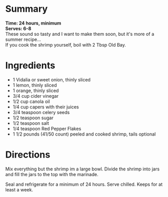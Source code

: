 # Summary
**Time: 24 hours, minimum**  
**Serves: 6-8**  
These sound so tasty and I want to make them soon, but it's more of a summer recipe...  
If you cook the shrimp yourself, boil with 2 Tbsp Old Bay.

# Ingredients
- 1 Vidalia or sweet onion, thinly sliced
- 1 lemon, thinly sliced
- 1 orange, thinly sliced
- 3/4 cup cider vinegar
- 1/2 cup canola oil
- 1/4 cup capers with their juices
- 3/4 teaspoon celery seeds
- 1/2 teaspoon sugar
- 1/2 teaspoon salt
- 1/4 teaspoon Red Pepper Flakes
- 1 1/2 pounds (41/50 count) peeled and cooked shrimp, tails optional

# Directions
Mix everything but the shrimp im a large bowl. Divide the shrimp into jars and fill the jars to the top with the marinade.  

Seal and refrigerate for a minimum of 24 hours. Serve chilled. Keeps for at least a week.
